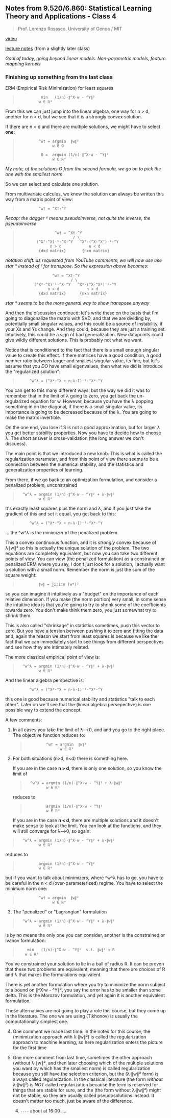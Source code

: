 ## Notes from 9.520/6.860: Statistical Learning Theory and Applications - Class 4
> Prof. Lorenzo Rosasco, University of Genoa / MIT

[video](https://www.youtube.com/live/_hOZw7SsTXc?si=zzCKphDZ1BmXHv1-)

[lecture notes](https://github.com/sebastiani/6.860-Statistical-Learning-Theory/blob/master/lectures/lecture4_features_and_kernels/Class04_Feature%2BKernels.pdf) (from a slightly later class)

_Goal of today, going beyond linear models. Non-parametric models, feature mapping kernels_

### Finishing up something from the last class

ERM (Empirical Risk Minimization) for least squares

>               min   (1/n)·∥^X·w - ^Y∥² 
>              w ∈ ℝᵈ  

From this we can just jump into the linear algebra, 
one way for n > d, another for n < d, but we see that 
it is a strongly convex solution. 

If there are n < d and there are multiple solutions, 
we might have to select **one**:

>              ^w† = argmin  ∥w∥²
>                    w ∈ O  
>
>               O =  argmin (1/n)·∥^X·w - ^Y∥² 
>                    w ∈ ℝᵈ  

_My note, of the solutions O from the second formula, 
we go on to pick the one with the smallest norm_

So we can select and calculate one solution.

From multivariate calculus, we know the solution can 
always be written this way from a matrix point of view:

>              ^w† = ^X†·^Y

_Recap: the dagger † means pseudoinverse, not quite the
inverse, the pseudoinverse_

>                     ^w† = ^X†·^Y
>                             / \ 
>             (^Xᵀ·^X)⁻¹·^X·^Y   ^Xᵀ·(^X·^Xᵀ)⁻¹·^Y
>                   n > d            n < d
>              {dxd matrix}       {nxn matrix}

_notation shift: as requested from YouTube comments, we 
will now use use star * instead of ᵀ for transpose. So 
the expression above becomes:_

>                    ^w† = ^X†·^Y
>                            / \ 
>            (^X*·^X)⁻¹·^X·^Y   ^X*·(^X·^X*)⁻¹·^Y
>                  n > d            n < d
>              {dxd matrix}      {nxn matrix}

_star * seems to be the more general way to show 
transpose anyway_

And then the discussion continued: let's write these 
on the basis that I'm going to diagonalize the matrix 
with SVD, and that we are dividing by, potentially 
small singular values, and this could be a source of 
instability, if your Xs and Ys change. And they could, 
because they are just a training set. Intuitively, 
this could be a sign of bad generalization. New 
datapoints could give wildly different solutions. This 
is probably not what we want.

Notice that is conditioned to the fact that there is a 
small enough singular value to create this effect. If 
there matrices have a good condition, a good number 
ratio between larger and smallest singular value, its 
fine, but let's assume that you _DO_ have small 
eigenvalues, then what we did is introduce the 
"regularized solution":

>          ^w^λ = (^X*·^X + n·λ·I)⁻¹·^X*·^Y

You can get to this many different ways, but the way 
we did it was to remember that in the limit of λ going 
to zero, you get back the un-regularized equation for 
w. However, because you have the λ popping something 
in on the diagonal, if there is a small singular value, 
its importance is going to be decreased because of the 
λ. You are going to make the matrix invertible. 

On the one end, you lose if S is not a good approximation, 
but for larger λ you get better stability properties.
Now you have to decide how to choose λ. The short answer 
is cross-validation (the long answer we don't discuess).

The main point is that we introduced a new knob. This is 
what is called the regularization parameter, and from 
this point of view there seems to be a connection 
between the numerical stability, and the statistics and 
generalization properties of learning. 

From there, if we go back to an optimization formulation, 
and consider a penalized problem, unconstrained

>       ^w^λ = argmin (1/n)·∥^X·w - ^Y∥² + λ·∥w∥²
>              w ∈ ℝᵈ  

It's exactly least squares plus the norm and λ, and if 
you just take the gradient of this and set it equal, you 
get back to this:

>          ^w^λ = (^X*·^X + n·λ·I)⁻¹·^X*·^Y

... the ^w^λ is the minimizer of the penalized problem.

This a convex continuous function, and it is _strongly_ 
convex because of λ∥w∥² so this is actually the unique 
solution of the problem. The two equations are completely 
equivalent, but now you can take two different points of 
view. You can view (the penalized formulation) as a 
constrained or penalized ERM where you say, I don't just 
look for a solution, I actually want a solution 
with a small norm. Remember the norm is just the sum 
of the square weight:

>              ∥w∥ = ∑i:1:n (w*)²

so you can imagine it intuitively as a "budget" on the 
importance of each relative dimension. If you make
(the norm portion) very small, in some sense the intuitive 
idea is that you're going to try to shrink some of the 
coefficients towards zero. You don't make think them zero, 
you just somewhat try to shrink them. 

This is also called "shrinkage" in statistics sometimes, 
push this vector to zero. But you have a tension between 
pushing it to zero and fitting the data and, again the 
reason we start from least squares is because we like the 
fact that we can immediately start to see things from 
different perspectives and see how they are intimately 
related. 

The more classical empirical point of view is:

>       ^w^λ = argmin (1/n)·∥^X·w - ^Y∥² + λ·∥w∥²
>              w ∈ ℝᵈ  

And the linear algebra perspective is:

>          ^w^λ = (^X*·^X + n·λ·I)⁻¹·^X*·^Y

this one is good because numerical stability and 
statistics "talk to each other". Later on we'll see that 
the (linear algebra persepective) is one possible way to 
extend the concept.

A few comments:

1. In all cases you take the limit of λ⟶0, and and you
   go to the right place. The objective function reduces
   to:

   >              ^w† = argmin  ∥w∥²
   >                    w ∈ ℝᵈ 

2. For both situations (n>d, n<d) there is something here.

   If you are in the case **n > d**, there is only one
   solution, so you know the limit of
   
   >       ^w^λ = argmin (1/n)·∥^X·w - ^Y∥² + λ·∥w∥²
   >              w ∈ ℝᵈ   

   reduces to

   >              argmin (1/n)·∥^X·w - ^Y∥² 
   >              w ∈ ℝᵈ  

   If you are in the case **n < d**, there are multiple
   solutions and it doesn't make sense to look at the limit.
   You can look at the functions, and they will still converge
   for λ⟶0, so again:

  >       ^w^λ = argmin (1/n)·∥^X·w - ^Y∥² + λ·∥w∥²
  >              w ∈ ℝᵈ  

   reduces to

   >              argmin (1/n)·∥^X·w - ^Y∥² 
   >              w ∈ ℝᵈ  

   but if you want to talk about minimizers, where ^w^λ
   has to go, you have to be careful in the n < d
   (over-parameterized) regime. You have to select the
   minimum norm one:
   
   >              ^w† = argmin  ∥w∥²
   >                    w ∈ ℝᵈ  

   3. The "penalized" or "Lagrangian" formulation

   >       ^w^λ = argmin (1/n)·∥^X·w - ^Y∥² + λ·∥w∥²
   >              w ∈ ℝᵈ    

   is by no means the only one you can consider, another 
   is the constrained or Ivanov formulation:

   >         min   (1/n)·∥^X·w - ^Y∥²  s.t. ∥w∥² ≤ R
   >        w ∈ ℝᵈ

   You've constrained your solution to lie in a ball of
   radius R. It can be proven that these two problems are
   equivalent, meaning that there are choices of R and λ 
   that makes the formulations equivalent.

   There is yet another formulation where you try to 
   minimize the norm subject to a bound on ∥^X·w - ^Y∥²,
   you say the error has to be smaller than some delta. 
   This is the Morozov formulation, and yet again it is
   another equivalent formulation.

   These alternatives are not going to play a role this 
   course, but they come up in the literature. The one 
   we are using (Tikhonov) is usually the computationally 
   simplest one.

4. One comment we made last time: in the notes for this
   course, the (minimization approach with λ·∥w∥²) is
   called the regularization approach to machine
   learning, so here regularization enters the picture
   for the first time

5. One more comment from last time, sometimes the other
   approach (without λ·∥w∥², and then later choosing
   which of the multiple solutions you want by which
   has the smallest norm) is called regularization
   because you still have the selection criterion, but
   the (λ·∥w∥² form) is always called regularization.
   In the classical literature (the form _without_ λ·∥w∥²)
   is _NOT_ called regularization because the term is
   reserved for things that are stable for sure, and the
   (the form without λ·∥w∥²) might not be stable, so they
   are usually called pseudosolutions instead. It doesn't
   matter too much, just be aware of the difference.






   4.  ---- about at 16:00  ....
